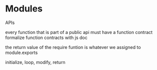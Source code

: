 # Modules

APIs

every function that is part of a public api must have a function contract
formalize function contracts with js doc

the return value of the require funtion is whatever we assigned to module.exports

initialize, loop, modify, return